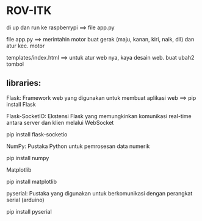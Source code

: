 # ROV-ITK
di up dan run ke raspberrypi ==> file app.py

file app.py ==> merintahin motor buat gerak (maju, kanan, kiri, naik, dll) dan atur kec. motor

templates/index.html ==> untuk atur web nya, kaya desain web. buat ubah2 tombol

## libraries:
Flask: Framework web yang digunakan untuk membuat aplikasi web ==> pip install Flask

Flask-SocketIO: Ekstensi Flask yang memungkinkan komunikasi real-time antara server dan klien melalui WebSocket

pip install flask-socketio

NumPy: Pustaka Python untuk pemrosesan data numerik

pip install numpy

Matplotlib

pip install matplotlib

pyserial: Pustaka yang digunakan untuk berkomunikasi dengan perangkat serial (arduino)

pip install pyserial
